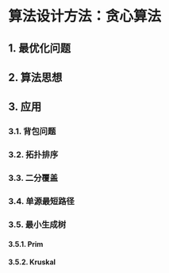 
# 算法设计方法：贪心算法

## 1. 最优化问题

## 2. 算法思想

## 3. 应用

### 3.1. 背包问题

### 3.2. 拓扑排序

### 3.3. 二分覆盖

### 3.4. 单源最短路径

### 3.5. 最小生成树

#### 3.5.1. Prim

#### 3.5.2. Kruskal
